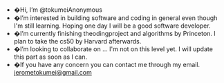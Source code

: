 - �Hi, I’m @tokumeiAnonymous
- �I’m interested in building software and coding in general even though I'm still learning. Hoping one day I will be a good software developer.
- �I’m currently finishing theodingproject and algorithms by Princeton. I plan to take the cs50 by Harvard afterwards.
- �I’m looking to collaborate on ... I'm not on this level yet. I will update this part as soon as I can.
- �If you have any concern you can contact me through my email. jerometokumei@gmail.com

<!---
tokumeiAnonymous/tokumeiAnonymous is a ✨ special ✨ repository because its `README.md` (this file) appears on your GitHub profile.
You can click the Preview link to take a look at your changes.
--->
